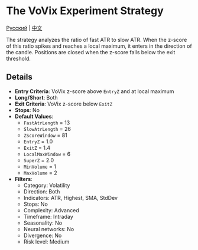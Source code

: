 # The VoVix Experiment Strategy
[Русский](README_ru.md) | [中文](README_cn.md)

The strategy analyzes the ratio of fast ATR to slow ATR. When the z-score of this ratio spikes and reaches a local maximum, it enters in the direction of the candle. Positions are closed when the z-score falls below the exit threshold.

## Details

- **Entry Criteria**: VoVix z-score above `EntryZ` and at local maximum
- **Long/Short**: Both
- **Exit Criteria**: VoVix z-score below `ExitZ`
- **Stops**: No
- **Default Values**:
  - `FastAtrLength` = 13
  - `SlowAtrLength` = 26
  - `ZScoreWindow` = 81
  - `EntryZ` = 1.0
  - `ExitZ` = 1.4
  - `LocalMaxWindow` = 6
  - `SuperZ` = 2.0
  - `MinVolume` = 1
  - `MaxVolume` = 2
- **Filters**:
  - Category: Volatility
  - Direction: Both
  - Indicators: ATR, Highest, SMA, StdDev
  - Stops: No
  - Complexity: Advanced
  - Timeframe: Intraday
  - Seasonality: No
  - Neural networks: No
  - Divergence: No
  - Risk level: Medium

